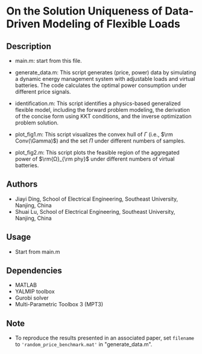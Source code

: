 # On the Solution Uniqueness of Data-Driven Modeling of Flexible Loads


## Description
* main.m: start from this file.

* generate_data.m: This script generates (price, power) data by simulating a dynamic energy management system with adjustable loads and virtual batteries. The code calculates the optimal power consumption under different price signals.

* identification.m: This script identifies a physics-based generalized flexible model, including the forward problem modeling, the derivation of the concise form using KKT conditions, and the inverse optimization problem solution.

* plot_fig1.m: This script visualizes the convex hull of $\Gamma$ (i.e., $\rm Conv(\Gamma)$) and the set $\Pi$ under different numbers of samples.

* plot_fig2.m: This script plots the feasible region of the aggregated power of $\rm{Ω}_{\rm phy}$ under different numbers of virtual batteries.

## Authors
- Jiayi Ding, School of Electrical Engineering, Southeast University, Nanjing, China
- Shuai Lu, School of Electrical Engineering, Southeast University, Nanjing, China


## Usage
- Start from main.m


## Dependencies
- MATLAB
- YALMIP toolbox
- Gurobi solver
- Multi-Parametric Toolbox 3 (MPT3)


## Note
- To reproduce the results presented in an associated paper, set `filename` to `'random_price_benchmark.mat'` in "generate_data.m".

